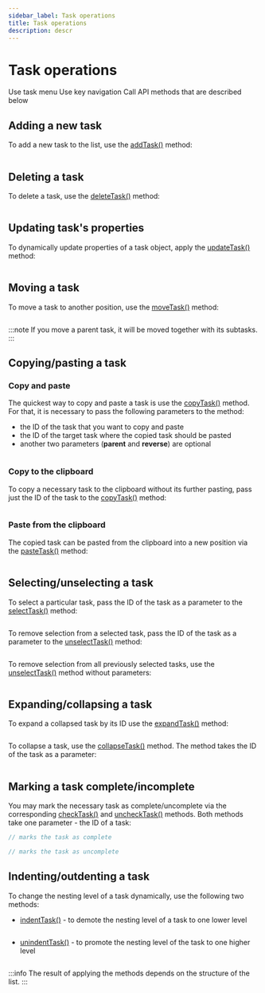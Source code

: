 ```yaml
---
sidebar_label: Task operations
title: Task operations
description: descr
---
```


# Task operations

Use task menu
Use key navigation
Call API methods that are described below

## Adding a new task

To add a new task to the list, use the [addTask()](../../api/methods/addtask_method/) method:

~~~js
~~~

## Deleting a task

To delete a task, use the [deleteTask()](../../api/methods/deletetask_method/) method:

~~~js
~~~

## Updating task's properties

To dynamically update properties of a task object, apply the [updateTask()](../../api/methods/updatetask_method/) method:

~~~js
~~~

## Moving a task

To move a task to another position, use the [moveTask()](../../api/methods/movetask_method/) method:

~~~js
~~~

:::note
If you move a parent task, it will be moved together with its subtasks.
:::

## Copying/pasting a task

### Copy and paste

The quickest way to copy and paste a task is use the [copyTask()](../../api/methods/copytask_method/) method. For that, it is necessary to pass the following parameters to the method: 
- the ID of the task that you want to copy and paste
- the ID of the target task where the copied task should be pasted
- another two parameters (**parent** and **reverse**) are optional

~~~js
~~~

### Copy to the clipboard

To copy a necessary task to the clipboard without its further pasting, pass just the ID of the task to the [copyTask()](../../api/methods/copytask_method/) method:

~~~js
~~~

### Paste from the clipboard

The copied task can be pasted from the clipboard into a new position via the [pasteTask()](../../api/methods/pastetask_method/) method:

~~~js
~~~

## Selecting/unselecting a task

To select a particular task, pass the ID of the task as a parameter to the [selectTask()](../../api/methods/selecttask_method/) method:

~~~js
~~~

To remove selection from a selected task, pass the ID of the task as a parameter to the [unselectTask()](../../api/methods/unselecttask_method/) method:

~~~js
~~~


To remove selection from all previously selected tasks, use the [unselectTask()](../../api/methods/unselecttask_method/) method without parameters:

~~~js
~~~

## Expanding/collapsing a task

To expand a collapsed task by its ID use the [expandTask()](../../api/methods/expandtask_method/) method:

~~~js
~~~

To collapse a task, use the [collapseTask()](../../api/methods/collapsetask_method/) method. The method takes the ID of the task as a parameter:

~~~js
~~~

## Marking a task complete/incomplete

You may mark the necessary task as complete/uncomplete via the corresponding [checkTask()](../../api/methods/checktask_method/) and [uncheckTask()](../../api/methods/unchecktask_method/) methods. Both methods take one parameter - the ID of a task:

~~~js
// marks the task as complete

// marks the task as uncomplete

~~~

## Indenting/outdenting a task

To change the nesting level of a task dynamically, use the following two methods:
- [indentTask()](../../api/methods/indenttask_method/) - to demote the nesting level of a task to one lower level

~~~js
~~~

- [unindentTask()](../../api/methods/unindenttask_method/) - to promote the nesting level of the task to one higher level

~~~js
~~~

:::info
The result of applying the methods depends on the structure of the list.
:::